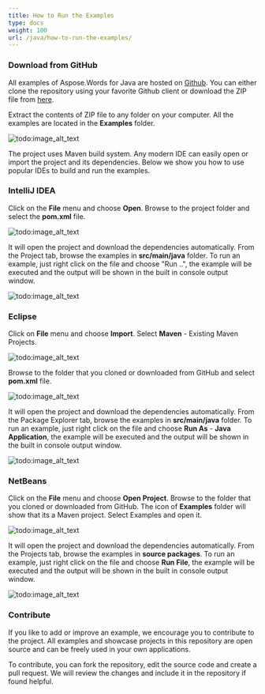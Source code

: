 ```yaml
---
title: How to Run the Examples
type: docs
weight: 100
url: /java/how-to-run-the-examples/
---
```


### **Download from GitHub**
All examples of Aspose.Words for Java are hosted on [Github](https://github.com/aspose-words/Aspose.Words-for-Java). You can either clone the repository using your favorite Github client or download the ZIP file from [here](https://github.com/aspose-words/Aspose.Words-for-Java/archive/master.zip).

Extract the contents of ZIP file to any folder on your computer. All the examples are located in the **Examples** folder.

![todo:image_alt_text](http://i.imgur.com/2s90CFq.png)

The project uses Maven build system. Any modern IDE can easily open or import the project and its dependencies. Below we show you how to use popular IDEs to build and run the examples.
### **IntelliJ IDEA**
Click on the **File** menu and choose **Open**. Browse to the project folder and select the **pom.xml** file.

![todo:image_alt_text](http://i.imgur.com/FuwxsOg.png)

It will open the project and download the dependencies automatically. From the Project tab, browse the examples in **src/main/java** folder. To run an example, just right click on the file and choose "Run ..", the example will be executed and the output will be shown in the built in console output window.

![todo:image_alt_text](http://i.imgur.com/pyP6jOr.png)
### **Eclipse**
Click on **File** menu and choose **Import**. Select **Maven** - Existing Maven Projects.

![todo:image_alt_text](http://i.imgur.com/nReoOb7.png)

Browse to the folder that you cloned or downloaded from GitHub and select **pom.xml** file.

![todo:image_alt_text](http://i.imgur.com/q6yIkVo.png)

It will open the project and download the dependencies automatically. From the Package Explorer tab, browse the examples in **src/main/java** folder. To run an example, just right click on the file and choose **Run As** - **Java Application**, the example will be executed and the output will be shown in the built in console output window.

![todo:image_alt_text](http://i.imgur.com/Jsr26hZ.png)
### **NetBeans**
Click on the **File** menu and choose **Open Project**. Browse to the folder that you cloned or downloaded from GitHub. The icon of **Examples** folder will show that its a Maven project. Select Examples and open it.

![todo:image_alt_text](http://i.imgur.com/UPZF90F.png)

It will open the project and download the dependencies automatically. From the Projects tab, browse the examples in **source packages**. To run an example, just right click on the file and choose **Run File**, the example will be executed and the output will be shown in the built in console output window.

![todo:image_alt_text](http://i.imgur.com/kUNojTJ.png)
### **Contribute**
If you like to add or improve an example, we encourage you to contribute to the project. All examples and showcase projects in this repository are open source and can be freely used in your own applications.

To contribute, you can fork the repository, edit the source code and create a pull request. We will review the changes and include it in the repository if found helpful.
